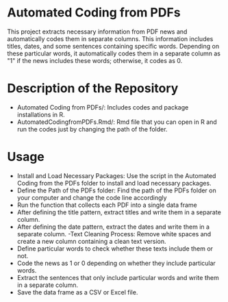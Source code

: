 
# Automated Coding from PDFs

This project extracts necessary information from PDF news and automatically codes them in separate columns. This information includes titles, dates, and some sentences containing specific words. Depending on these particular words, it automatically codes them in a separate column as "1" if the news includes these words; otherwise, it codes as 0.

# Description of the Repository
 - Automated Coding from PDFs/: Includes codes and package installations in R.
 - AutomatedCodingfromPDFs.Rmd/: Rmd file that you can open in R and run the codes just by changing the path of the folder. 

# Usage
- Install and Load Necessary Packages: Use the script in the Automated Coding from the PDFs folder to install and load necessary packages.
- Define the Path of the PDFs folder: Find the path of the PDFs folder on your computer and change the code line accordingly
- Run the function that collects each PDF into a single data frame
- After defining the title pattern, extract titles and write them in a separate column.
- After defining the date pattern, extract the dates and write them in a separate column.
-Text Cleaning Process: Remove white spaces and create a new column containing a clean text version.
- Define particular words to check whether these texts include them or not.
- Code the news as 1 or 0 depending on whether they include particular words.
- Extract the sentences that only include particular words and write them in a separate column.
- Save the data frame as a CSV or Excel file. 



